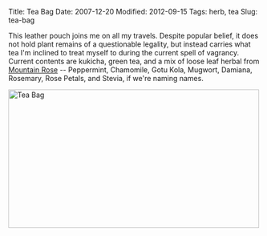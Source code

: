 Title: Tea Bag
Date: 2007-12-20
Modified: 2012-09-15
Tags: herb, tea
Slug: tea-bag

This leather pouch joins me on all my travels. Despite popular belief, it does not hold plant remains of a questionable legality, but instead carries what tea I'm inclined to treat myself to during the current spell of vagrancy. Current contents are kukicha, green tea, and a mix of loose leaf herbal from <a href="http://mountainroseherbs.com/">Mountain Rose</a> -- Peppermint, Chamomile, Gotu Kola, Mugwort, Damiana, Rosemary, Rose Petals, and Stevia, if we're naming names.

<a href="http://www.flickr.com/photos/pigmonkey/2125068547/" title="Tea Bag by Pig Monkey, on Flickr"><img src="http://farm3.static.flickr.com/2169/2125068547_2a029e6036.jpg" width="500" height="276" alt="Tea Bag" /></a>
